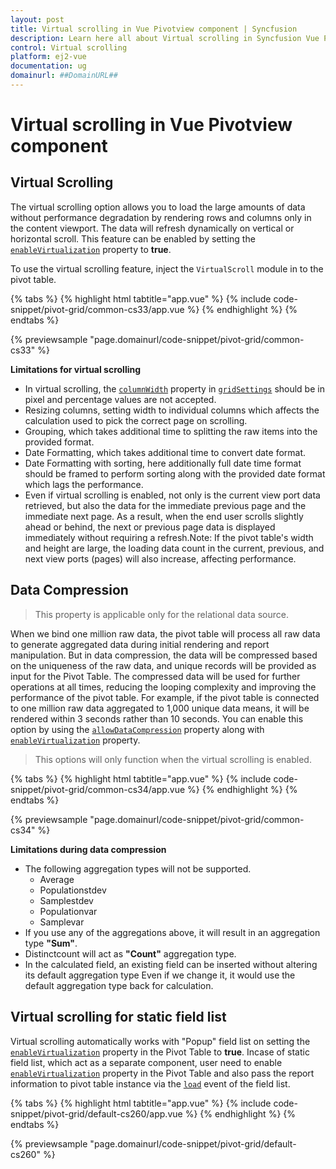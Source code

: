```yaml
---
layout: post
title: Virtual scrolling in Vue Pivotview component | Syncfusion
description: Learn here all about Virtual scrolling in Syncfusion Vue Pivotview component of Syncfusion Essential JS 2 and more.
control: Virtual scrolling 
platform: ej2-vue
documentation: ug
domainurl: ##DomainURL##
---
```


<!-- markdownlint-disable MD036 -->

# Virtual scrolling in Vue Pivotview component

## Virtual Scrolling

The virtual scrolling option allows you to load the large amounts of data without performance degradation by rendering rows and columns only in the content viewport. The data will refresh dynamically on vertical or horizontal scroll. This feature can be enabled by setting the [`enableVirtualization`](https://ej2.syncfusion.com/vue/documentation/api/pivotview/#enablevirtualization) property to **true**.

To use the virtual scrolling feature, inject the `VirtualScroll` module in to the pivot table.

{% tabs %}
{% highlight html tabtitle="app.vue" %}
{% include code-snippet/pivot-grid/common-cs33/app.vue %}
{% endhighlight %}
{% endtabs %}
        
{% previewsample "page.domainurl/code-snippet/pivot-grid/common-cs33" %}

**Limitations for virtual scrolling**

* In virtual scrolling, the [`columnWidth`](https://helpej2.syncfusion.com/vue/documentation/api/pivotview#gridsettings) property in [`gridSettings`](https://helpej2.syncfusion.com/vue/documentation/api/pivotview/#gridsettings) should be in pixel and percentage values are not accepted.
* Resizing columns, setting width to individual columns which affects the calculation used to pick the correct page on scrolling.
* Grouping, which takes additional time to splitting the raw items into the provided format.
* Date Formatting, which takes additional time to convert date format.
* Date Formatting with sorting, here additionally full date time format should be framed to perform sorting along with the provided date format which lags the performance.
* Even if virtual scrolling is enabled, not only is the current view port data retrieved, but also the data for the immediate previous page and the immediate next page. As a result, when the end user scrolls slightly ahead or behind, the next or previous page data is displayed immediately without requiring a refresh.Note: If the pivot table's width and height are large, the loading data count in the current, previous, and next view ports (pages) will also increase, affecting performance.

## Data Compression

> This property is applicable only for the relational data source.

When we bind one million raw data, the pivot table will process all raw data to generate aggregated data during initial rendering and report manipulation. But in data compression, the data will be compressed based on the uniqueness of the raw data, and unique records will be provided as input for the Pivot Table. The compressed data will be used for further operations at all times, reducing the looping complexity and improving the performance of the pivot table. For example, if the pivot table  is connected to one million raw data aggregated to 1,000 unique data means, it will be rendered within 3 seconds rather than 10 seconds. You can enable this option by using the [`allowDataCompression`](https://ej2.syncfusion.com/vue/documentation/api/pivotview/#allowdatacompression) property along with [`enableVirtualization`](https://helpej2.syncfusion.com/vue/documentation/api/pivotview#enablevirtualization) property.

> This options will only function when the virtual scrolling is enabled.

{% tabs %}
{% highlight html tabtitle="app.vue" %}
{% include code-snippet/pivot-grid/common-cs34/app.vue %}
{% endhighlight %}
{% endtabs %}
        
{% previewsample "page.domainurl/code-snippet/pivot-grid/common-cs34" %}

**Limitations during data compression**

* The following aggregation types will not be supported.
    * Average
    * Populationstdev
    * Samplestdev
    * Populationvar
    * Samplevar
* If you use any of the aggregations above, it will result in an aggregation type **"Sum"**.
* Distinctcount will act as **"Count"** aggregation type.
* In the calculated field, an existing field can be inserted without altering its default aggregation type Even if we change it, it would use the default aggregation type back for calculation.

## Virtual scrolling for static field list

Virtual scrolling automatically works with "Popup" field list on setting the [`enableVirtualization`](https://ej2.syncfusion.com/vue/documentation/api/pivotview/#enablevirtualization) property in the Pivot Table to **true**. Incase of static field list, which act as a separate component, user need to enable [`enableVirtualization`](https://ej2.syncfusion.com/vue/documentation/api/pivotview/#enablevirtualization) property in the Pivot Table and also pass the report information to pivot table instance via the [`load`](https://ej2.syncfusion.com/vue/documentation/api/pivotview/#load) event of the field list.

{% tabs %}
{% highlight html tabtitle="app.vue" %}
{% include code-snippet/pivot-grid/default-cs260/app.vue %}
{% endhighlight %}
{% endtabs %}
        
{% previewsample "page.domainurl/code-snippet/pivot-grid/default-cs260" %}